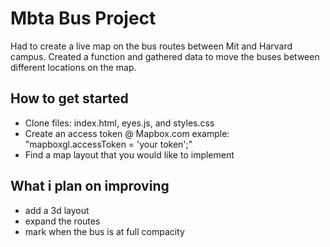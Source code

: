 # Mbta Bus Project
Had to create a live map on the bus routes between Mit and Harvard campus. Created a function and gathered data to move the buses between different locations on the map.

## How to get started 
- Clone files: index.html, eyes.js, and styles.css 
- Create an access token @ Mapbox.com   example: "mapboxgl.accessToken = 'your token';"
- Find a map layout that you would like to implement

## What i plan on improving
- add a 3d layout
- expand the routes
- mark when the bus is at full compacity
